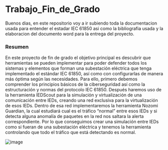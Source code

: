 # Trabajo_Fin_de_Grado
Buenos dias, en este repositorio voy a ir subiendo toda la documentacion usada para entender el estadar IEC 61850 asi como la bibliografia usada y la elaboracion del documento word para la entrega del proyecto.


### Resumen
En este proyecto de fin de grado el objetivo principal es descubrir que herramientas se pueden implementar para poder defender todos los sistemas y elementos que forman una subestación eléctrica que tenga implementado el estándar IEC 61850, así como con configurarlas de manera más óptima según las necesidades. Para ello, primero debemos comprender los principios básicos de la ciberseguridad así como la estructuración y normas del protocolo IEC 61850. Después haremos uso de la herramienta IEDScout para la simulación y virtualización de una comunicación entre IEDs, creando una red exclusiva para la virtualización de esos IEDs. Dentro de esa red implementaremos la herramienta Nozomi Guardian, la cual estudiará cual es el tráfico “normal” entre esos IEDs y si detecta alguna anomalía de paquetes en la red nos saltara la alerta correspondiente. Por lo que conseguimos crear una simulación entre IEDs como si fueran de una subestación eléctrica y tenemos la herramienta controlando que todo el tráfico que está detectando es normal. 

![image](https://user-images.githubusercontent.com/36732743/172829919-278b65ef-6318-4fdc-91cf-780241857ec4.png)
